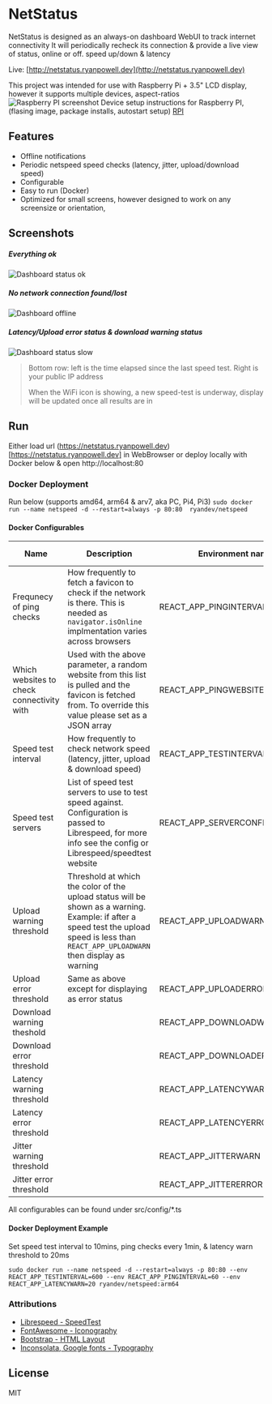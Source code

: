 # NetStatus
NetStatus is designed as an always-on dashboard WebUI to track internet connectivity
It will periodically recheck its connection & provide a live view of status, online or off. speed up/down & latency

Live: [http://netstatus.ryanpowell.dev](http://netstatus.ryanpowell.dev)

This project was intended for use with Raspberry Pi + 3.5" LCD display, however it supports multiple devices, aspect-ratios 
![Raspberry PI screenshot](https://raw.githubusercontent.com/Ryandev/NetStatus/master/documentation/rpi.jpg "Raspberry PI screenshot")
Device setup instructions for Raspberry PI, (flasing image, package installs, autostart setup)  [RPI](https://github.com/Ryandev/NetStatus/blob/master/documentation/rpi.md)

## Features
- Offline notifications
- Periodic netspeed speed checks (latency, jitter, upload/download speed)
- Configurable
- Easy to run (Docker)
- Optimized for small screens, however designed to work on any screensize or orientation, 

## Screenshots

##### Everything ok
![Dashboard status ok](https://raw.githubusercontent.com/Ryandev/NetStatus/master/documentation/dashgood.png "Dashboard status ok")

##### No network connection found/lost
![Dashboard offline](https://raw.githubusercontent.com/Ryandev/NetStatus/master/documentation/dashoffline.png "Offline")

##### Latency/Upload error status & download warning status
![Dashboard status slow](https://raw.githubusercontent.com/Ryandev/NetStatus/master/documentation/dashslow.png "Dashboard status slow")

> Bottom row: left is the time elapsed since the last speed test. Right is your public IP address
>
> When the WiFi icon is showing, a new speed-test is underway, display will be updated once all results are in

## Run
Either load url (https://netstatus.ryanpowell.dev)[https://netstatus.ryanpowell.dev] in WebBrowser or deploy locally with Docker below & open http://localhost:80 

### Docker Deployment
Run below (supports amd64, arm64 & arv7, aka PC, Pi4, Pi3)
```sudo docker run --name netspeed -d --restart=always -p 80:80  ryandev/netspeed```


#### Docker Configurables
| Name                                      | Description                                                                                                                                                                                   | Environment name               | Value units | Default value           |
|-------------------------------------------|-----------------------------------------------------------------------------------------------------------------------------------------------------------------------------------------------|--------------------------------|-------------|-------------------------|
| Frequnecy of ping checks                  | How frequently to fetch a favicon to check if the network is there.  This is needed as `navigator.isOnline` implmentation varies across browsers                                              | REACT_APP_PINGINTERVAL         | Seconds     | 15                      |
| Which websites to check connectivity with | Used with the above parameter, a random website from this list is pulled and the favicon is fetched from. To override this value please set as a JSON array                                   | REACT_APP_PINGWEBSITES         | N/A         | See config/ping.ts      |
| Speed test interval                       | How frequently to check network speed (latency, jitter, upload &  download speed)                                                                                                             | REACT_APP_TESTINTERVAL         | Seconds     | 300                     |
| Speed test servers                        | List of speed test servers to use to test speed against.  Configuration is passed to Librespeed, for more info see the config or Librespeed/speedtest website                                 | REACT_APP_SERVERCONFIGURATIONS | N/A         | See config/speedtest.ts |
| Upload warning threshold                  | Threshold at which the color of the upload status will be shown as a  warning.  Example: if after a speed test the upload speed is less than  `REACT_APP_UPLOADWARN` then display as warning  | REACT_APP_UPLOADWARN           | Mbit/s      | 4                       |
| Upload error threshold                    | Same as above except for displaying as error status                                                                                                                                           | REACT_APP_UPLOADERROR          | Mbit/s      | 1                       |
| Download warning theshold                 |                                                                                                                                                                                               | REACT_APP_DOWNLOADWARN         | Mbit/s      | 8                       |
| Download error threshold                  |                                                                                                                                                                                               | REACT_APP_DOWNLOADERROR        | Mbit/s      | 1                       |
| Latency warning threshold                 |                                                                                                                                                                                               | REACT_APP_LATENCYWARN          | ms          | 40                      |
| Latency error threshold                   |                                                                                                                                                                                               | REACT_APP_LATENCYERROR         | ms          | 100                     |
| Jitter warning threshold                  |                                                                                                                                                                                               | REACT_APP_JITTERWARN           | ms          | 50                      |
| Jitter error threshold                    |                                                                                                                                                                                               | REACT_APP_JITTERERROR          | ms          | 100                     |
All configurables can be found under src/config/*.ts

#### Docker Deployment Example
Set speed test interval to 10mins, ping checks every 1min, & latency warn threshold to 20ms
```
sudo docker run --name netspeed -d --restart=always -p 80:80 --env REACT_APP_TESTINTERVAL=600 --env REACT_APP_PINGINTERVAL=60 --env REACT_APP_LATENCYWARN=20 ryandev/netspeed:arm64
```

### Attributions
- [Librespeed - SpeedTest](github.com/librespeed/speedtest)
- [FontAwesome - Iconography](fontawesome.com)
- [Bootstrap - HTML Layout](getbootstrap.com)
- [Inconsolata, Google fonts - Typography](https://fonts.google.com/specimen/Inconsolata?query=consol&preview.text=NetSpeed&preview.text_type=custom)


License
----

MIT

